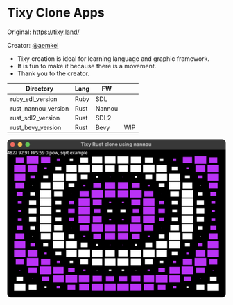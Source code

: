 # Tixy Clone Apps

Original: https://tixy.land/

Creator: [@aemkei](https://twitter.com/aemkei)

- Tixy creation is ideal for learning language and graphic framework.
- It is fun to make it because there is a movement.
- Thank you to the creator.

| Directory           | Lang | FW     |     |
|---------------------|------|--------|-----|
| ruby_sdl_version    | Ruby | SDL    |     |
| rust_nannou_version | Rust | Nannou |     |
| rust_sdl2_version   | Rust | SDL2   |     |
| rust_bevy_version   | Rust | Bevy   | WIP |

![Image](image.png)
